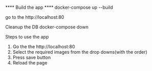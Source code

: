 **** Build the app ****
docker-compose up --build

go to the http://localhost:80

Cleanup the DB
docker-compose down


Steps to use the app
1. Go the the http://localhost:80
2. Select the required images from the drop downs(with the order)
3. Press save button
4. Reload the page